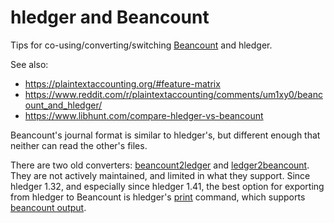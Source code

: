 # hledger and Beancount

Tips for co-using/converting/switching [Beancount](https://beancount.github.io) and hledger.

See also:
- <https://plaintextaccounting.org/#feature-matrix>
- <https://www.reddit.com/r/plaintextaccounting/comments/um1xy0/beancount_and_hledger/>
- <https://www.libhunt.com/compare-hledger-vs-beancount>


Beancount's journal format is similar to hledger's,
but different enough that neither can read the other's files.

There are two old converters: [beancount2ledger](https://github.com/beancount/beancount2ledger)
and [ledger2beancount](https://github.com/beancount/ledger2beancount).
They are not actively maintained, and limited in what they support.
Since hledger 1.32, and especially since hledger 1.41,
the best option for exporting from hledger to Beancount is
hledger's [print](dev/hledger.md#print) command, which supports [beancount output](dev/hledger.md#beancount-output).
